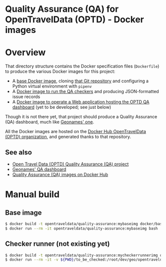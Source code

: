 Quality Assurance (QA) for OpenTravelData (OPTD) - Docker images
================================================================

# Overview
That directory structure contains the Docker specification files
(``Dockerfile``) to produce the various Docker images for this project:
* A [base Docker image](base/),
  cloning [that Git repository](https://hub.docker.com/r/opentraveldata/quality-assurance)
  and configuring a Python virtual environment with ``pipenv``
* A [Docker image to run the QA checkers](run-checkers/)
  and producing JSON-formatted issue records
* A [Docker image to operate a Web application hosting the OPTD QA dashboard](dashboard/)
  (yet to be developed; see just below)

Though it is not there yet, that project should produce
a Quality Assurance (QA) dashboard, much like
[Geonames' one](http://qa.geonames.org/qa/).

All the Docker images are hosted on the
[Docker Hub OpenTravelData (OPTD) organization](https://hub.docker.com/r/opentraveldata/quality-assurance/builds/),
and generated thanks to that repository.

## See also
* [Open Travel Data (OPTD) Quality Assurance (QA) project](../)
* [Geonames' QA dashboard](http://qa.geonames.org/qa/)
* [Quality Assurance (QA) images on Docker Hub](https://hub.docker.com/r/opentraveldata/quality-assurance)

# Manual build

## Base image
```bash
$ docker build -t opentraveldata/quality-assurance:mybaseimg docker/base/
$ docker run --rm -it opentraveldata/quality-assurance:mybaseimg bash
```

## Checker runner (not existing yet)
```bash
$ docker build -t opentraveldata/quality-assurance:mycheckerrunnerimg docker/run-checkers/
$ docker run --rm -it -v ${PWD}/to_be_checked:/root/dev/geo/opentraveldata-qa/to_be_checked -v ${PWD}/results:/root/dev/geo/opentraveldata-qa/results opentraveldata/quality-assurance:mycheckerrunnerimg bash
```

